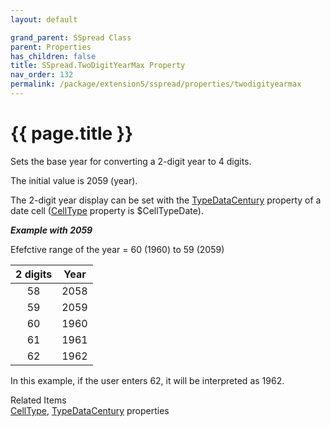 ```yaml
---
layout: default

grand_parent: SSpread Class
parent: Properties
has_children: false
title: SSpread.TwoDigitYearMax Property
nav_order: 132
permalink: /package/extension5/sspread/properties/twodigityearmax
---
```

# {{ page.title }}

Sets the base year for converting a 2-digit year to 4 digits.

The initial value is 2059 (year).

The 2-digit year display can be set with the <a href="/package/extension5/sspread/properties/typedatacentury">TypeDataCentury</a> property of a date cell (<a href="/package/extension5/sspread/properties/celltype">CellType</a> property is $CellTypeDate).

***Example with 2059***

Efefctive range of the year = 60 (1960) to 59 (2059)

| 2 digits | Year |
|:--------:|:----:|
|    58    | 2058 |
|    59    | 2059 |
|    60    | 1960 |
|    61    | 1961 |
|    62    | 1962 |

In this example, if the user enters 62, it will be interpreted as 1962.

Related Items<br>
<a href="/package/extension5/sspread/properties/celltype">CellType</a>, <a href="/package/extension5/sspread/properties/typedatacentury">TypeDataCentury</a> properties